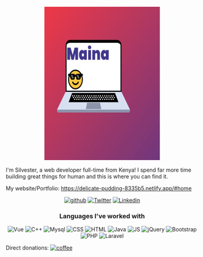 <p align="center">
  <a href="https://tcno.co"><img src="profile.jpeg" alt="Maina" width="60%" height= "400px"></a>
</p>
  
I'm Silvester, a web developer full-time from Kenya!
I spend far more time building great things for human and this is where you can find it.

<!-- My website/Portfolio: https://[sillvester001.github.io/](https://delicate-pudding-8335b5.netlify.app/#home) -->
My website/Portfolio: https://delicate-pudding-8335b5.netlify.app/#home
<p align="center">
 <a href="#"><img src="https://img.shields.io/badge/GitHub-100000?style=for-the-badge&logo=github&logoColor=white" alt="github"></a>
  <a href="https://twitter.com/stalonmainah1"><img src="https://img.shields.io/badge/Twitter-1DA1F2?style=for-the-badge&logo=twitter&logoColor=white" alt="Twitter"></a>
  <a href="https://www.linkedin.com/in/silvester-maina-68464a203"><img src="https://img.shields.io/badge/LinkedIn-0077B5?style=for-the-badge&logo=linkedin&logoColor=white" alt="Linkedin"></a>
 
</p>

<h3 align="center">Languages I've worked with</h3>
<p align="center">
  <img src="https://img.shields.io/badge/Vue.js-35495E?style=for-the-badge&logo=vuedotjs&logoColor=4FC08D" alt="Vue">
<!--   <img src="https://img.shields.io/badge/AutoHotkey-4FBB4F?style=for-the-badge&logo=autohotkey&logoColor=white" alt="PHP"> -->
  <img src="https://img.shields.io/badge/C%2B%2B-00599C?style=for-the-badge&logo=c%2B%2B&logoColor=white" alt="C++">
  <img src="https://img.shields.io/badge/MySQL-005C84?style=for-the-badge&logo=mysql&logoColor=white" alt="Mysql">
<!--   <img src="https://img.shields.io/badge/Python-3776AB?style=for-the-badge&logo=python&logoColor=white" alt="Python"> -->
  <img src="https://img.shields.io/badge/CSS-239120?&style=for-the-badge&logo=css3&logoColor=white" alt="CSS">
  <img src="https://img.shields.io/badge/HTML5-E34F26?style=for-the-badge&logo=html5&logoColor=white" alt="HTML">
  <img src="https://img.shields.io/badge/Java-ED8B00?style=for-the-badge&logo=java&logoColor=white" alt="Java">
  <img src="https://img.shields.io/badge/JavaScript-323330?style=for-the-badge&logo=javascript&logoColor=F7DF1E" alt="JS">
  <img src="https://img.shields.io/badge/jQuery-0769AD?style=for-the-badge&logo=jquery&logoColor=white" alt="jQuery">
  <img src="https://img.shields.io/badge/Bootstrap-563D7C?style=for-the-badge&logo=bootstrap&logoColor=white" alt="Bootstrap">
  <img src="https://img.shields.io/badge/PHP-777BB4?style=for-the-badge&logo=php&logoColor=white" alt="PHP">
  <img src="https://img.shields.io/badge/Laravel-FF2D20?style=for-the-badge&logo=laravel&logoColor=white" alt="Laravel">
</p>
<!-- https://github.com/alexandresanlim/Badges4-README.md-Profile -->
Direct donations:  <a href="https://ko-fi.com/stalonverse"><img src="https://img.shields.io/badge/sponsor-30363D?style=for-the-badge&logo=GitHub-Sponsors&logoColor=#white" alt="coffee"></a>
